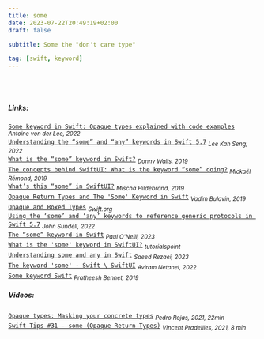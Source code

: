 ```yaml
---
title: some
date: 2023-07-22T20:49:19+02:00
draft: false

subtitle: Some the "don't care type"

tag: [swift, keyword]
---
```




<br> 

<!-- Links --> <br> 
##### Links:
[`Some keyword in Swift: Opaque types explained with code examples`](https://www.avanderlee.com/swift/some-opaque-types/) _<sub>Antoine von der Lee, 2022</sub>_ <br>
[`Understanding the “some” and “any” keywords in Swift 5.7`](https://swiftsenpai.com/swift/understanding-some-and-any/) _<sub>Lee Kah Seng, 2022</sub>_ <br>
[`What is the “some” keyword in Swift?`](https://www.donnywals.com/what-is-the-some-keyword-in-swift/) _<sub>Donny Walls, 2019</sub>_ <br>
[`The concepts behind SwiftUI: What is the keyword “some” doing?`](https://www.process-one.net/blog/the-concepts-behind-swiftui-what-is-the-keyword-some-doing/`) _<sub>Mickaël Rémond, 2019</sub>_ <br>
[`What’s this “some” in SwiftUI?`](https://medium.com/@PhiJay/whats-this-some-in-swiftui-34e2c126d4c4) _<sub>Mischa Hildebrand, 2019</sub>_ <br>
[`Opaque Return Types and The 'Some' Keyword in Swift`](https://www.vadimbulavin.com/opaque-return-types-and-the-some-keyword-in-swift/) _<sub>Vadim Bulavin, 2019</sub>_ <br>
[`Opaque and Boxed Types`](https://docs.swift.org/swift-book/documentation/the-swift-programming-language/opaquetypes/) _<sub>Swift.org</sub>_ <br>
[`Using the ‘some’ and ‘any’ keywords to reference generic protocols in Swift 5.7`](https://www.swiftbysundell.com/articles/referencing-generic-protocols-with-some-and-any-keywords/) _<sub>John Sundell, 2022</sub>_ <br>
[`The “some” keyword in Swift`](https://medium.com/@paulwall_21/the-some-keyword-in-swift-5e38271d646e
) _<sub>Paul O'Neill, 2023</sub>_ <br>
[`What is the 'some' keyword in SwiftUI?`](https://www.tutorialspoint.com/what-is-the-some-keyword-in-swiftui) _<sub>tutorialspoint</sub>_ <br>
[`Understanding some and any in Swift`](https://saeedrz.medium.com/understanding-some-and-any-in-swift-9481a4317f6a) _<sub>Saeed Rezaei, 2023</sub>_ <br>
[`The keyword 'some' - Swift \ SwiftUI`](https://www.linkedin.com/pulse/keyword-some-swift-swiftui-aviram-netanel) _<sub>Aviram Netanel, 2022</sub>_ <br>
[`Some keyword Swift`](https://pratheeshbennet.medium.com/some-keyword-swift-1ea2c4398504) _<sub>Pratheesh Bennet, 2019</sub>_ <br>


##### Videos:
<!--
[`"TEXT"`](LINK) _<sub>`by AUTHOR, YEAR, Xmin`</sub>_
-->
[`Opaque types: Masking your concrete types`](https://www.youtube.com/watch?v=C4WQFU7QrmM) _<sub>Pedro Rojas, 2021, 22min</sub>_ <br>
[`Swift Tips #31 - some (Opaque Return Types)`](https://www.youtube.com/watch?v=KxdHKEUtRNk) _<sub>Vincent Pradeilles, 2021, 8 min</sub>_ <br>

<br>
